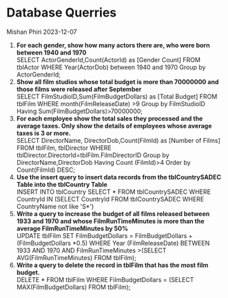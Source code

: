Database Querries
================
Mishan Phiri
2023-12-07

1. **For each gender, show how many actors there are, who were born between 1940 and 1970**  
   SELECT ActorGenderId,Count(ActorId) as [Gender Count]
   FROM tblActor
   WHERE Year(ActorDob) between 1940 and 1970
   Group by ActorGenderId;
2. **Show all film studios whose total budget is more than 70000000 and those films were released after September**  
    SELECT FilmStudioID,Sum(FilmBudgetDollars) as [Total Budget]
    FROM tblFilm
    WHERE month(FilmReleaseDate) >9
    Group by FilmStudioID
    Having Sum(FilmBudgetDollars)>70000000;
3. **For each employee show the total sales they processed and the average taxes. Only show the details of employees whose average taxes is 3 or more.**  
    SELECT DirectorName, DirectorDob,Count(FilmId) as [Number of Films]
    FROM tblFilm, tblDirector
    WHERE tblDirector.DirectorId=tblFilm.FilmDirectorID
    Group by DirectorName,DirectorDob
    Having Count (FilmId)>4
    Order by  Count(FilmId) DESC;
  4. **Use the insert query to insert data records from the tblCountrySADEC Table into the tblCountry Table**  
    INSERT INTO tblCountry
    SELECT *
    FROM tblCountrySADEC
    WHERE CountryId IN (SELECT CountryId FROM tblCountrySADEC WHERE CountryName not like 'S*')
5. **Write a query to increase the budget of all films released between 1933 and 1970 and 
whose FilmRunTimeMinutes is more than the average FilmRunTimeMinutes by 50%**  
    UPDATE tblFilm
    SET FilmBudgetDollars = FilmBudgetDollars + (FilmBudgetDollars *0.5)
    WHERE Year (FilmReleaseDate) BETWEEN 1933 AND 1970 AND 
    FilmRunTimeMinutes >(SELECT AVG(FilmRunTimeMinutes) FROM tblFilm);
6. **Write a query to delete the record in tblFilm that has the most film budget.**  
    DELETE *
    FROM tblFilm
    WHERE FilmBudgetDollars = (SELECT MAX(FilmBudgetDollars) FROM tblFilm);
